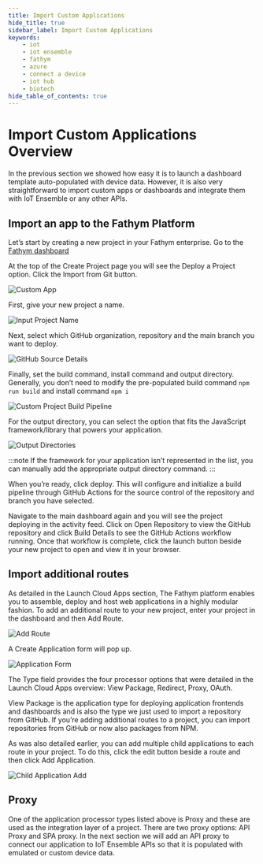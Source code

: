 ```yaml
---
title: Import Custom Applications 
hide_title: true
sidebar_label: Import Custom Applications 
keywords:
    - iot
    - iot ensemble
    - fathym
    - azure
    - connect a device
    - iot hub
    - biotech
hide_table_of_contents: true
---
```


# Import Custom Applications Overview

In the previous section we showed how easy it is to launch a dashboard template auto-populated with device data. However, it is also very straightforward to import custom apps or dashboards and integrate them with IoT Ensemble or any other APIs. 

## Import an app to the Fathym Platform 

Let’s start by creating a new project in your Fathym enterprise. Go to the [Fathym dashboard](https://www.fathym.com/dashboard/create-project)

At the top of the Create Project page you will see the Deploy a Project option. Click the Import from Git button. 

![Custom App](https://www.fathym.com/iot/img/screenshots/import_custom_app_gh.png)

First, give your new project a name.  

![Input Project Name](https://www.fathym.com/iot/img/screenshots/input_project_name.png)

Next, select which GitHub organization, repository and the main branch you want to deploy.  

![GitHub Source Details](https://www.fathym.com/iot/img/screenshots/project_github_source.png)

Finally, set the build command, install command and output directory. Generally, you don’t need to modify the pre-populated build command ```npm run build``` and install command ```npm i```  

![Custom Project Build Pipeline](https://www.fathym.com/iot/img/screenshots/custom_project_build_pipeline_details.png)

For the output directory, you can select the option that fits the JavaScript framework/library that powers your application. 

![Output Directories](https://www.fathym.com/iot/img/screenshots/output_directory_options.png)

:::note
If the framework for your application isn’t represented in the list, you can manually add the appropriate output directory command. 
:::

When you’re ready, click deploy. This will configure and initialize a build pipeline through GitHub Actions for the source control of the repository and branch you have selected.  

Navigate to the main dashboard again and you will see the project deploying in the activity feed. Click on Open Repository to view the GitHub repository and click Build Details to see the GitHub Actions workflow running. Once that workflow is complete, click the launch button beside your new project to open and view it in your browser. 

## Import additional routes 

As detailed in the Launch Cloud Apps section, The Fathym platform enables you to assemble, deploy and host web applications in a highly modular fashion. To add an additional route to your new project, enter your project in the dashboard and then Add Route.  

![Add Route](https://www.fathym.com/iot/img/screenshots/project_add_route.png)

A Create Application form will pop up.

![Application Form](https://www.fathym.com/iot/img/screenshots/create_application_form.png)

The Type field provides the four processor options that were detailed in the Launch Cloud Apps overview: View Package, Redirect, Proxy, OAuth. 

View Package is the application type for deploying application frontends and dashboards and is also the type we just used to import a repository from GitHub. If you’re adding additional routes to a project, you can import repositories from GitHub or now also packages from NPM.  

As was also detailed earlier, you can add multiple child applications to each route in your project. To do this, click the edit button beside a route and then click Add Application.  

![Child Application Add](https://www.fathym.com/iot/img/screenshots/add_child_application.png)

## Proxy

One of the application processor types listed above is Proxy and these are used as the integration layer of a project. There are two proxy options: API Proxy and SPA proxy. In the next section we will add an API proxy to connect our application to IoT Ensemble APIs so that it is populated with emulated or custom device data. 